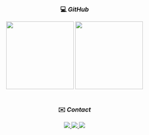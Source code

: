 <div align="center">

### 💻 _GitHub_
</div>
<div align="center" display="inline block">
  <img height="180em" src="https://github-readme-stats.vercel.app/api?username=rafabarbato&show_icons=true&icon_color=0fb81d&theme=dark#gh-dark-mode-only"/>
  <img height="180em" src="https://github-readme-stats.vercel.app/api/top-langs/?username=rafabarbato&layout=compact&theme=dark#gh-dark-mode-only"/>
</div> <br>

<div align="center">
  
### ✉️ _Contact_
</div>
 <div display="inline-block" align="center">
   <a href="https://www.linkedin.com/in/rafabarbator/" target="_blank">
     <img src="https://img.shields.io/badge/-rafabarbato-blue?style=flat-square&logo=Linkedin&logoColor=white&link=https://www.linkedin.com/in/rafabarbator/"/>         
   </a>
   <a href="mailto:kadeshbrt@gmail.com" target="_blank">
     <img src="https://img.shields.io/badge/-kadeshbrt@gmail.com-006bed?style=flat-square&logo=Gmail&logoColor=white&link=mailto:kadeshbrt@gmail.com"/>   
   </a>
   <a href="https://github.com/rafabarbato">
     <img src="https://img.shields.io/github/followers/rafabarbato?label=follow&style=social"/>
   </a>
 </div>
